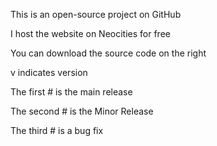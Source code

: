 This is an open-source project on GitHub

I host the website on Neocities for free

You can download the source code on the right

v indicates version

The first # is the main release

The second # is the Minor Release

The third # is a bug fix
